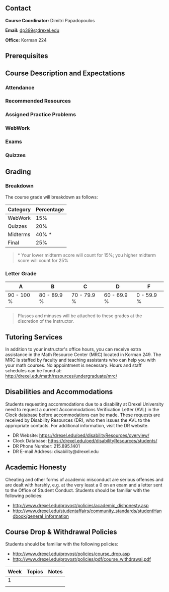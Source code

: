 
## Contact

**Course Coordinator:** Dimitri Papadopoulos

**Email:** dp399@drexel.edu

**Office:** Korman 224

## Prerequisites

## Course Description and Expectations

### Attendance 

### Recommended Resources

### Assigned Practice Problems 

### WebWork 

### Exams

### Quizzes


## Grading

### Breakdown
The course grade will breakdown as follows:

| Category | Percentage |
| -------- | ---------- |
| WebWork  | 15%        |
| Quizzes  | 20%        |
| Midterms | 40% \*       |
| Final    | 25%           |

> \* Your lower midterm score will count for 15%; you higher midterm score will count for 25%

### Letter Grade
| A          | B           | C           | D           | F          |
| ---------- | ----------- | ----------- | ----------- | ---------- |
| 90 - 100 % | 80 - 89.9 % | 70 - 79.9 % | 60 - 69.9 % | 0 - 59.9 % |
|            |             |             |             |            |

> Plusses and minuses will be attached to these grades at the discretion of the Instructor.

## Tutoring Services

In addition to your instructor's office hours, you can receive extra assistance in the Math Resource Center (MRC) located in Korman 249. The MRC is staffed by faculty and teaching assistants who can help you with your math courses. No appointment is necessary. Hours and staff schedules can be found at: <http://drexel.edu/math/resources/undergraduate/mrc/>

## Disabilities and Accommodations 

Students requesting accommodations due to a disability at Drexel University need to request a current Accommodations Verification Letter (AVL) in the Clock database before accommodations can be made. These requests are received by Disability Resources (DR), who then issues the AVL to the appropriate contacts. For additional information, visit the DR website.

- DR Website: <https://drexel.edu/oed/disabilityResources/overview/>
- Clock Database: <https://drexel.edu/oed/disabilityResources/students/>
- DR Phone Number: 215.895.1401
- DR E-mail Address: disability\@drexel.edu

## Academic Honesty

Cheating and other forms of academic misconduct are serious offenses and are dealt with harshly, e.g. at the very least a 0 on an exam and a letter sent to the Office of Student Conduct. Students should be familiar with the following policies:
- <http://www.drexel.edu/provost/policies/academic_dishonesty.asp>
- <http://www.drexel.edu/studentaffairs/community_standards/studentHandbook/general_information>

## Course Drop & Withdrawal Policies

Students should be familiar with the following policies:
- <http://www.drexel.edu/provost/policies/course_drop.asp>
- <http://www.drexel.edu/provost/policies/pdf/course_withdrawal.pdf>

| Week | Topics | Notes |
| ---- | ------ | ----- |
| 1    |        |       |
|      |        |       |
